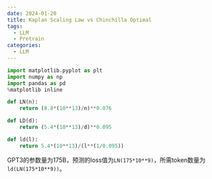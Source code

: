 ```yaml
---
date: 2024-01-20
title: Kaplan Scaling Law vs Chinchilla Optimal
tags:
  - LLM
  - Pretrain
categories:
  - LLM
---
```


```python
import matplotlib.pyplot as plt
import numpy as np
import pandas as pd
%matplotlib inline
```

```python
def LN(n):
    return (8.8*(10**13)/n)**0.076

def LD(d):
    return (5.4*(10**13)/d)**0.095

def ld(l):
    return 5.4*(10**13)/(l**(1/0.095))
```

GPT3的参数量为175B，预测的loss值为`LN(175*10**9)`，所需token数量为`ld(LN(175*10**9))`。